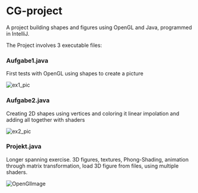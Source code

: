 # CG-project
A project building shapes and figures using OpenGL and Java, programmed in IntelliJ.

The Project involves 3 executable files:

### Aufgabe1.java
First tests with OpenGL using shapes to create a picture

![ex1_pic](https://user-images.githubusercontent.com/59909994/146755876-ee5dd44b-970b-47ab-b287-0b0be97dca1c.png)

### Aufgabe2.java
Creating 2D shapes using vertices and coloring it linear impolation and adding all together with shaders 

![ex2_pic](https://user-images.githubusercontent.com/59909994/146755929-aff43f85-16a2-40ca-9903-21cada62b19f.png)

### Projekt.java
Longer spanning exercise.
3D figures, textures, Phong-Shading, animation through matrix transformation, load 3D figure from files, using multiple shaders.

![OpenGlImage](https://user-images.githubusercontent.com/59909994/146755933-2b0c5a1d-d6f4-4b89-8d1a-c75802621c8d.png)
